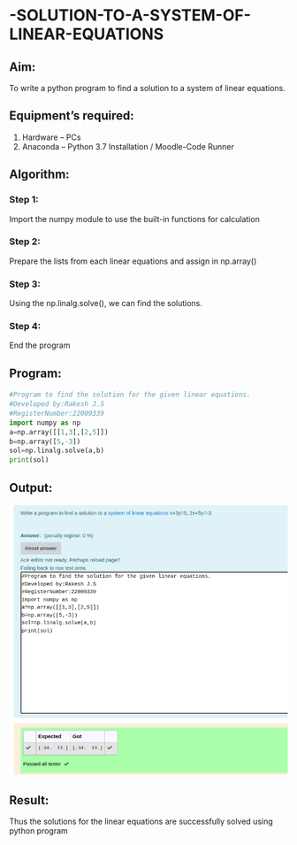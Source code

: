 # -SOLUTION-TO-A-SYSTEM-OF-LINEAR-EQUATIONS
## Aim:
To write a python program to find a solution to a system of linear equations.
## Equipment’s required:
1. 	Hardware – PCs
2. 	Anaconda – Python 3.7 Installation / Moodle-Code Runner
## Algorithm:
### Step 1: 
Import the numpy module to use the built-in functions for calculation
### Step 2: 
Prepare the lists from each linear equations and assign in np.array()
### Step 3: 
Using the np.linalg.solve(), we can find the solutions.
### Step 4: 
End the program
## Program:
```python
#Program to find the solution for the given linear equations.
#Developed by:Rakesh J.S
#RegisterNumber:22009339
import numpy as np
a=np.array([[1,3],[2,5]])
b=np.array([5,-3])
sol=np.linalg.solve(a,b)
print(sol)
```

## Output:
![](/Screenshot%20from%202022-12-20%2023-54-24.png)
## Result: 
Thus the solutions for the linear equations are successfully solved using python program

